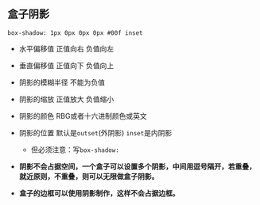 ## 盒子阴影
`box-shadow: 1px 0px 0px 0px #00f inset`
- 水平偏移值  正值向右  负值向左
- 垂直偏移值  正值向下  负值向上
- 阴影的模糊半径  不能为负值
- 阴影的缩放  正值放大  负值缩小
- 阴影的颜色  RBG或者十六进制颜色或英文
- 阴影的位置  默认是`outset`(外阴影) `inset`是内阴影
	- 但必须注意：写`box-shadow:`

- **阴影不会占据空间，一个盒子可以设置多个阴影，中间用逗号隔开，若重叠，就近原则，不重叠，则可以无限做盒子阴影。**
- **盒子的边框可以使用阴影制作，这样不会占据边框。**
